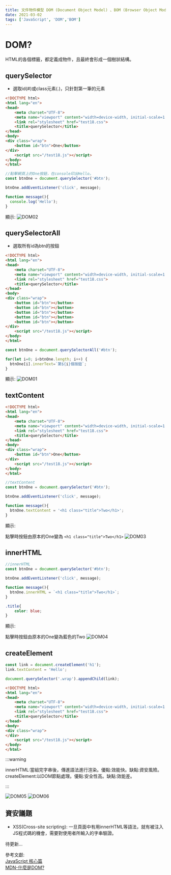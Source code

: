 ```yaml
---
title: 文件物件模型 DOM (Document Object Model) 、BOM (Browser Object Model)
date: 2021-03-02
tags: ['JavaScript', 'DOM','BOM']
---
```


# DOM?
HTML的各個標籤，都定義成物件，且最終會形成一個樹狀結構。

## querySelector

- 選取id(#)或class元素(.)，只針對第一筆的元素

``` HTML
<!DOCTYPE html>
<html lang="en">
<head>
    <meta charset="UTF-8">
    <meta name="viewport" content="width=device-width, initial-scale=1.0">
    <link rel="stylesheet" href="test18.css">
    <title>querySelector</title>
</head>
<body>
<div class="wrap">
    <button id="btn">One</button>
</div>
    <script src="/test18.js"></script>
</body>
</html>
```
``` javascript
//點擊網頁上的One按鈕，在console印出Hello。
const btnOne = document.querySelector('#btn');

btnOne.addEventListener('click', message);

function message(){
  console.log('Hello');
}
```
顯示:
![DOM02](https://i.imgur.com/5Jsnk8w.png)

## querySelectorAll

- 選取所有id為btn的按鈕

``` HTML
<!DOCTYPE html>
<html lang="en">
<head>
    <meta charset="UTF-8">
    <meta name="viewport" content="width=device-width, initial-scale=1.0">
    <link rel="stylesheet" href="test18.css">
    <title>querySelector</title>
</head>
<body>
<div class="wrap">
    <button id="btn"></button>
    <button id="btn"></button>
    <button id="btn"></button>
    <button id="btn"></button>
    <button id="btn"></button>
</div>
    <script src="/test18.js"></script>
</body>
</html>
```
```javascript
const btnOne = document.querySelectorAll('#btn');

for(let i=0; i<btnOne.length; i++) {
  btnOne[i].innerText=`第${i}個按鈕`;
}

``` 
顯示:
![DOM01](https://i.imgur.com/vbVH1hU.png)

## textContent

``` HTML
<!DOCTYPE html>
<html lang="en">
<head>
    <meta charset="UTF-8">
    <meta name="viewport" content="width=device-width, initial-scale=1.0">
    <link rel="stylesheet" href="test18.css">
    <title>querySelector</title>
</head>
<body>
<div class="wrap">
    <button id="btn">One</button>
</div>
    <script src="/test18.js"></script>
</body>
</html>
```

```javascript
//textContent
const btnOne = document.querySelector('#btn');

btnOne.addEventListener('click', message);

function message(){
  btnOne.textContent = '<h1 class="title">Two</h1>';
}
```

顯示:

點擊時按鈕由原本的One變為 ```<h1 class="title">Two</h1>```
![DOM03](https://i.imgur.com/BKdehq1.png)

## innerHTML

```javascript
//innerHTML
const btnOne = document.querySelector('#btn');

btnOne.addEventListener('click', message);

function message(){
  btnOne.innerHTML = `<h1 class="title">Two</h1>`;
}
```

```css
.title{
	color: blue;
}
```

顯示:

點擊時按鈕由原本的One變為藍色的Two
![DOM04](https://i.imgur.com/3jJWvPw.png)

## createElement

```javascript
const link = document.createElement('h1');
link.textContent = 'Hello';

document.querySelector('.wrap').appendChild(link);
```

``` HTML
<!DOCTYPE html>
<html lang="en">
<head>
    <meta charset="UTF-8">
    <meta name="viewport" content="width=device-width, initial-scale=1.0">
    <link rel="stylesheet" href="test18.css">
    <title>querySelector</title>
</head>
<body>
<div class="wrap">
</div>
    <script src="/test18.js"></script>
</body>
</html>
```

:::warning
</p>
innerHTML:當組完字串後，傳進語法進行渲染。優點:效能快。缺點:資安風險。
createElement:以DOM節點處理。優點:安全性高。缺點:效能差。
</p>
:::

![DOM05](https://i.imgur.com/ylhs8wJ.png)
![DOM06](https://i.imgur.com/6N7kgj1.png)

## 資安議題

- XSS(Cross-site scripting):
一旦頁面中有用innerHTML等語法，就有被注入JS程式碼的機會，需要對使用者所輸入的字串驗證。

待更新...

參考文獻:<br/>
[JavaScript 核心篇](https://www.hexschool.com/courses/js-core.html "Title")<br/>
[MDN-什麼是DOM?](https://developer.mozilla.org/en-US/docs/Web/API/Document_Object_Model/Introduction#what_is_the_dom "Title")<br/>
